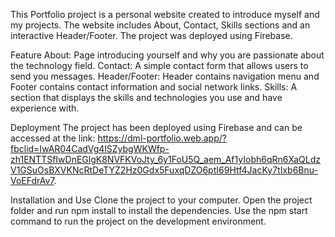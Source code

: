 This Portfolio project is a personal website created to introduce myself and my projects. The website includes About, Contact, Skills sections and an interactive Header/Footer. The project was deployed using Firebase.

Feature
About: Page introducing yourself and why you are passionate about the technology field.
Contact: A simple contact form that allows users to send you messages.
Header/Footer: Header contains navigation menu and Footer contains contact information and social network links.
Skills: A section that displays the skills and technologies you use and have experience with.

Deployment
The project has been deployed using Firebase and can be accessed at the link: https://dml-portfolio.web.app/?fbclid=IwAR04CadVg4lSZybgWKWfp-zh1ENTTSfIwDnEGlgK8NVFKVoJty_6y1FoU5Q_aem_Af1yIobh6qRn6XaQLdzV1GSuOsBXVKNcRtDeTYZ2Hz0Gdx5FuxqDZO6ptI69Htf4JacKy7tIxb6Bnu-VoEFdrAv7.

Installation and Use
Clone the project to your computer.
Open the project folder and run npm install to install the dependencies.
Use the npm start command to run the project on the development environment.


